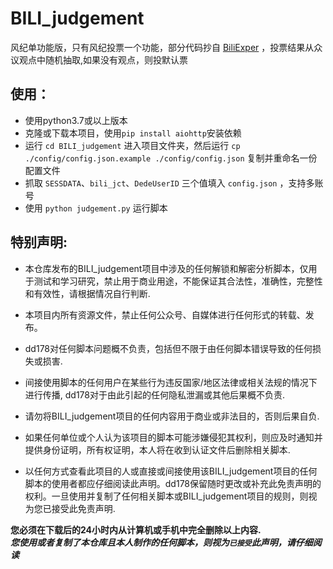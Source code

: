 # BILI_judgement

风纪单功能版，只有风纪投票一个功能，部分代码抄自 [BiliExper](https://github.com/MaxSecurity/BiliExper) ，投票结果从众议观点中随机抽取,如果没有观点，则投默认票

## 使用：
* 使用python3.7或以上版本
* 克隆或下载本项目，使用`pip install aiohttp`安装依赖
* 运行 `cd BILI_judgement` 进入项目文件夹，然后运行 `cp ./config/config.json.example ./config/config.json` 复制并重命名一份配置文件
* 抓取 `SESSDATA`、`bili_jct`、`DedeUserID` 三个值填入 `config.json` ，支持多账号
* 使用 `python judgement.py` 运行脚本

## 特别声明:
* 本仓库发布的BILI_judgement项目中涉及的任何解锁和解密分析脚本，仅用于测试和学习研究，禁止用于商业用途，不能保证其合法性，准确性，完整性和有效性，请根据情况自行判断.

* 本项目内所有资源文件，禁止任何公众号、自媒体进行任何形式的转载、发布。

* dd178对任何脚本问题概不负责，包括但不限于由任何脚本错误导致的任何损失或损害.

* 间接使用脚本的任何用户在某些行为违反国家/地区法律或相关法规的情况下进行传播, dd178对于由此引起的任何隐私泄漏或其他后果概不负责.

* 请勿将BILI_judgement项目的任何内容用于商业或非法目的，否则后果自负.

* 如果任何单位或个人认为该项目的脚本可能涉嫌侵犯其权利，则应及时通知并提供身份证明，所有权证明，本人将在收到认证文件后删除相关脚本.

* 以任何方式查看此项目的人或直接或间接使用该BILI_judgement项目的任何脚本的使用者都应仔细阅读此声明。dd178保留随时更改或补充此免责声明的权利。一旦使用并复制了任何相关脚本或BILI_judgement项目的规则，则视为您已接受此免责声明.

**您必须在下载后的24小时内从计算机或手机中完全删除以上内容.**  </br>
***您使用或者复制了本仓库且本人制作的任何脚本，则视为`已接受`此声明，请仔细阅读*** 
